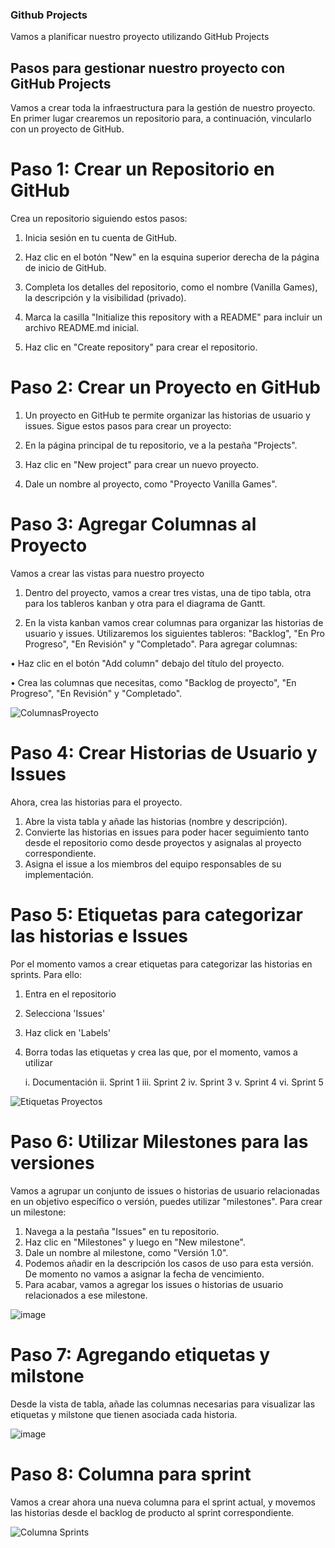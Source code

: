 ### Github Projects

Vamos a planificar nuestro proyecto utilizando GitHub Projects


## Pasos para gestionar nuestro proyecto con GitHub Projects
Vamos a crear toda la infraestructura para la gestión de nuestro proyecto. En primer lugar crearemos un repositorio para, a continuación, vincularlo con un proyecto de GitHub.

# Paso 1: Crear un Repositorio en GitHub

Crea un repositorio siguiendo estos pasos:

1. Inicia sesión en tu cuenta de GitHub.

2. Haz clic en el botón "New" en la esquina superior derecha de la página de inicio de GitHub.

3. Completa los detalles del repositorio, como el nombre (Vanilla Games), la descripción y la visibilidad (privado).

4. Marca la casilla "Initialize this repository with a README" para incluir un archivo README.md inicial.

5. Haz clic en "Create repository" para crear el repositorio.


# Paso 2: Crear un Proyecto en GitHub

1. Un proyecto en GitHub te permite organizar las historias de usuario y issues. Sigue estos pasos para crear un proyecto:

2. En la página principal de tu repositorio, ve a la pestaña "Projects".

3. Haz clic en "New project" para crear un nuevo proyecto.

4. Dale un nombre al proyecto, como "Proyecto Vanilla Games".



# Paso 3: Agregar Columnas al Proyecto

Vamos a crear las vistas para nuestro proyecto

1. Dentro del proyecto, vamos a crear tres vistas, una de tipo tabla, otra para los tableros kanban y otra para el diagrama de Gantt.

2. En la vista kanban vamos crear columnas para organizar las historias de usuario y issues. Utilizaremos los siguientes tableros: "Backlog", "En Pro Progreso", "En Revisión" y "Completado". Para agregar columnas:

• Haz clic en el botón "Add column" debajo del título del proyecto.

• Crea las columnas que necesitas, como "Backlog de proyecto", "En Progreso", "En Revisión" y "Completado".

![ColumnasProyecto](https://carrebola.github.io/vanillaPill/assets/images/image-2-5b6dbd013f07665aefdf48dc36cd3936.png)

# Paso 4: Crear Historias de Usuario y Issues

Ahora, crea las historias para el proyecto.

1. Abre la vista tabla y añade las historias (nombre y descripción).
2. Convierte las historias en issues para poder hacer seguimiento tanto desde el repositorio como desde proyectos y asignalas al proyecto correspondiente.
3. Asigna el issue a los miembros del equipo responsables de su implementación.

# Paso 5: Etiquetas para categorizar las historias e Issues

Por el momento vamos a crear etiquetas para categorizar las historias en sprints. Para ello:

1. Entra en el repositorio
2. Selecciona 'Issues'
3. Haz click en 'Labels'
4. Borra todas las etiquetas y crea las que, por el momento, vamos a utilizar

    i. Documentación
    ii. Sprint 1
    iii. Sprint 2
    iv. Sprint 3
    v. Sprint 4
    vi. Sprint 5


![Etiquetas Proyectos](https://carrebola.github.io/vanillaPill/assets/images/image-1-a1dc9c96534a4a1ca404a6bfd5d539d4.png)

# Paso 6: Utilizar Milestones para las versiones

Vamos a agrupar un conjunto de issues o historias de usuario relacionadas en un objetivo específico o versión, puedes utilizar "milestones". Para crear un milestone:

1. Navega a la pestaña "Issues" en tu repositorio.
2. Haz clic en "Milestones" y luego en "New milestone".
3. Dale un nombre al milestone, como "Versión 1.0".
4. Podemos añadir en la descripción los casos de uso para esta versión. De momento no vamos a asignar la fecha de vencimiento.
5. Para acabar, vamos a agregar los issues o historias de usuario relacionados a ese milestone.

![image](https://carrebola.github.io/vanillaPill/assets/images/image-93eec78477ffec13ddef2a2edbedf0de.png)



# Paso 7: Agregando etiquetas y milstone

Desde la vista de tabla, añade las columnas necesarias para visualizar las etiquetas y milstone que tienen asociada cada historia.

![image](https://carrebola.github.io/vanillaPill/assets/images/image-3-7331628d327758e977a624e7459a229f.png)


# Paso 8: Columna para sprint

Vamos a crear ahora una nueva columna para el sprint actual, y movemos las historias desde el backlog de producto al sprint correspondiente.

![Columna Sprints](https://carrebola.github.io/vanillaPill/assets/images/image-4-006410958f809dc1d9fdf75d01315d41.png)